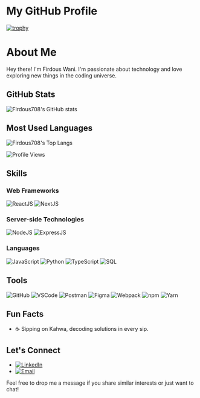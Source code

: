 # My GitHub Profile

[![trophy](https://github-profile-trophy.vercel.app/?username=Firdous708&theme=onedark)](https://github.com/ryo-ma/github-profile-trophy)

# About Me

Hey there! I'm Firdous Wani. I'm passionate about technology and love exploring new things in the coding universe.

## GitHub Stats

![Firdous708's GitHub stats](https://github-readme-stats.vercel.app/api?username=Firdous708&show_icons=true&count_private=true&hide=contribs&theme=dark)

## Most Used Languages

![Firdous708's Top Langs](https://github-readme-stats.vercel.app/api/top-langs/?username=Firdous708&layout=compact&theme=dark)

![Profile Views](https://komarev.com/ghpvc/?username=Firdous708)


## Skills

### Web Frameworks
![ReactJS](https://img.shields.io/badge/-ReactJS-black?style=flat-square&logo=react&logoColor=white&labelColor=61dafb)
![NextJS](https://img.shields.io/badge/-NextJS-black?style=flat-square&logo=next.js&logoColor=white&labelColor=000000)

### Server-side Technologies
![NodeJS](https://img.shields.io/badge/-NodeJS-black?style=flat-square&logo=node.js&logoColor=white&labelColor=339933)
![ExpressJS](https://img.shields.io/badge/-ExpressJS-black?style=flat-square&logo=express&logoColor=white&labelColor=000000)

### Languages
![JavaScript](https://img.shields.io/badge/-JavaScript-black?style=flat-square&logo=javascript&logoColor=white&labelColor=f7df1e)
![Python](https://img.shields.io/badge/-Python-black?style=flat-square&logo=python&logoColor=white&labelColor=3776ab)
![TypeScript](https://img.shields.io/badge/-TypeScript-black?style=flat-square&logo=typescript&logoColor=white&labelColor=3178c6)
![SQL](https://img.shields.io/badge/-SQL-black?style=flat-square&logo=postgresql&logoColor=white&labelColor=336791)

## Tools
![GitHub](https://img.shields.io/badge/-GitHub-black?style=flat-square&logo=github&logoColor=white&labelColor=181717)
![VSCode](https://img.shields.io/badge/-VSCode-black?style=flat-square&logo=visual-studio-code&logoColor=white&labelColor=007acc)
![Postman](https://img.shields.io/badge/-Postman-black?style=flat-square&logo=postman&logoColor=orange&labelColor=000000)
![Figma](https://img.shields.io/badge/-Figma-black?style=flat-square&logo=figma&logoColor=white&labelColor=f24e1e)
![Webpack](https://img.shields.io/badge/-Webpack-black?style=flat-square&logo=webpack&logoColor=white&labelColor=8dd6f9)
![npm](https://img.shields.io/badge/-npm-black?style=flat-square&logo=npm&logoColor=white&labelColor=cb3837)
![Yarn](https://img.shields.io/badge/-Yarn-black?style=flat-square&logo=yarn&logoColor=white&labelColor=2c8ebb)


## Fun Facts

- ☕ Sipping on Kahwa, decoding solutions in every sip.


## Let's Connect

- [![LinkedIn](https://img.shields.io/badge/-LinkedIn-black?style=flat-square&logo=linkedin&logoColor=white)](https://www.linkedin.com/in/firdous-wani-b21063207/)
- [![Email](https://img.shields.io/badge/-Email-black?style=flat-square&logo=gmail&logoColor=white)](mailto:wanifirdous799@gmail.com)

Feel free to drop me a message if you share similar interests or just want to chat!
